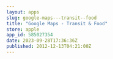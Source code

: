 ```yaml
---
layout: apps
slug: google-maps---transit--food
title: "Google Maps - Transit & Food"
store: apple
app_id: 585027354
date: 2023-09-28T17:36:36Z
published: 2012-12-13T04:21:00Z
---
```

